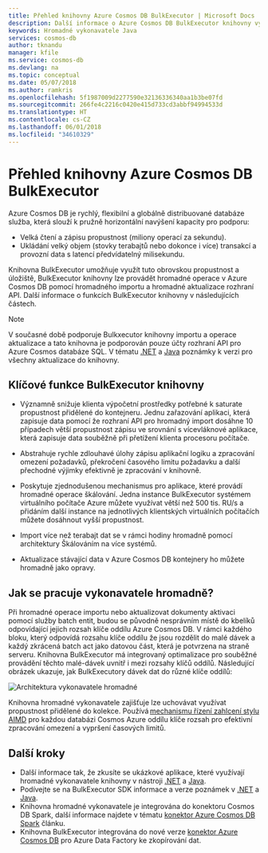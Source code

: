 ```yaml
---
title: Přehled knihovny Azure Cosmos DB BulkExecutor | Microsoft Docs
description: Další informace o Azure Cosmos DB BulkExecutor knihovny výhody používání knihovny a jeho architektura.
keywords: Hromadné vykonavatele Java
services: cosmos-db
author: tknandu
manager: kfile
ms.service: cosmos-db
ms.devlang: na
ms.topic: conceptual
ms.date: 05/07/2018
ms.author: ramkris
ms.openlocfilehash: 5f1987009d2277590e32136336340aa1b3be07fd
ms.sourcegitcommit: 266fe4c2216c0420e415d733cd3abbf94994533d
ms.translationtype: HT
ms.contentlocale: cs-CZ
ms.lasthandoff: 06/01/2018
ms.locfileid: "34610329"
---
```

# <a name="azure-cosmos-db-bulkexecutor-library-overview"></a>Přehled knihovny Azure Cosmos DB BulkExecutor
 
Azure Cosmos DB je rychlý, flexibilní a globálně distribuované databáze služba, která slouží k pružně horizontální navýšení kapacity pro podporu: 

* Velká čtení a zápisu propustnost (miliony operací za sekundu).  
* Ukládání velký objem (stovky terabajtů nebo dokonce i více) transakcí a provozní data s latencí předvídatelný milisekundu.  

Knihovna BulkExecutor umožňuje využít tuto obrovskou propustnost a úložiště, BulkExecutor knihovny lze provádět hromadné operace v Azure Cosmos DB pomocí hromadného importu a hromadné aktualizace rozhraní API. Další informace o funkcích BulkExecutor knihovny v následujících částech. 

> [!NOTE] 
> V současné době podporuje Bulkxecutor knihovny importu a operace aktualizace a tato knihovna je podporován pouze účty rozhraní API pro Azure Cosmos databáze SQL. V tématu [.NET](sql-api-sdk-bulk-executor-dot-net.md) a [Java](sql-api-sdk-bulk-executor-java.md) poznámky k verzi pro všechny aktualizace do knihovny.
 
## <a name="key-features-of-the-bulkexecutor-library"></a>Klíčové funkce BulkExecutor knihovny  
 
* Významně snižuje klienta výpočetní prostředky potřebné k saturate propustnost přidělené do kontejneru. Jednu zařazování aplikaci, která zapisuje data pomocí že rozhraní API pro hromadný import dosáhne 10 případech větší propustnost zápisu ve srovnání s vícevláknové aplikace, která zapisuje data souběžně při přetížení klienta procesoru počítače.  

* Abstrahuje rychle zdlouhavé úlohy zápisu aplikační logiku a zpracování omezení požadavků, překročení časového limitu požadavku a další přechodné výjimky efektivně je zpracování v knihovně.  

* Poskytuje zjednodušenou mechanismus pro aplikace, které provádí hromadné operace škálování. Jedna instance BulkExecutor systémem virtuálního počítače Azure můžete využívat větší než 500 tis. RU/s a přidáním další instance na jednotlivých klientských virtuálních počítačích můžete dosáhnout vyšší propustnost.  
 
* Import více než terabajt dat se v rámci hodiny hromadně pomocí architektury Škálováním na více systémů.  

* Aktualizace stávající data v Azure Cosmos DB kontejnery ho můžete hromadně jako opravy. 
 
## <a name="how-does-the-bulk-executor-operate"></a>Jak se pracuje vykonavatele hromadně? 

Při hromadné operace importu nebo aktualizovat dokumenty aktivaci pomocí služby batch entit, budou se původně nesprávním místě do kbelíků odpovídající jejich rozsah klíče oddílu Azure Cosmos DB. V rámci každého bloku, který odpovídá rozsahu klíče oddílu že jsou rozdělit do malé dávek a každý zkrácená batch act jako datovou část, která je potvrzena na straně serveru. Knihovna BulkExecutor má integrovaný optimalizace pro souběžné provádění těchto malé-dávek uvnitř i mezi rozsahy klíčů oddílů. Následující obrázek ukazuje, jak BulkExecutory dávek dat do různé klíče oddílů:  

![Architektura vykonavatele hromadné](./media/bulk-executor-overview/bulk-executor-architecture.png)

Knihovna hromadné vykonavatele zajišťuje lze uchovávat využívat propustnost přidělené do kolekce. Používá [mechanismu řízení zahlcení stylu AIMD](https://tools.ietf.org/html/rfc5681) pro každou databázi Cosmos Azure oddílu klíče rozsah pro efektivní zpracování omezení a vypršení časových limitů. 

## <a name="next-steps"></a>Další kroky 
  
* Další informace tak, že zkusíte se ukázkové aplikace, které využívají hromadné vykonavatele knihovny v nástroji [.NET](bulk-executor-dot-net.md) a [Java](bulk-executor-java.md).  
* Podívejte se na BulkExecutor SDK informace a verze poznámek v [.NET](sql-api-sdk-bulk-executor-dot-net.md) a [Java](sql-api-sdk-bulk-executor-java.md).
* Knihovna hromadné vykonavatele je integrována do konektoru Cosmos DB Spark, další informace najdete v tématu [konektor Azure Cosmos DB Spark](spark-connector.md) článku.  
* Knihovna BulkExecutor integrována do nové verze [konektor Azure Cosmos DB](https://aka.ms/bulkexecutor-adf-v2) pro Azure Data Factory ke zkopírování dat.
